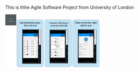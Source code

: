 This is thhe Agile Software Project from University of London

<img
  src="/assets/Tech Hunter app demo.jpg"
  alt="Alt text"
  title="Optional title"
  style="display: inline-block; margin: 0 auto; max-width: 300px">
